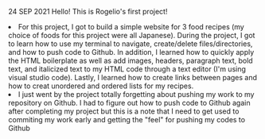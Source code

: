 24 SEP 2021
Hello! This is Rogelio's first project!

<li> For this project, I got to build a simple website for 3 food recipes (my choice of foods for this project were all Japanese). During the project, I got to learn how to use my terminal to navigate, create/delete files/directories, and how to push code to Github. In addition, I learned how to quickly apply the HTML boilerplate as well as add images, headers, paragraph text, bold text, and italicized text to my HTML code through a text editor (I'm using visual studio code). Lastly, I learned how to create links between pages and how to creat unordered and ordered lists for my recipes. </li>  

<li> I just went by the project totally forgetting about pushing my work to my repository on Github. I had to figure out how to push code to Github again after completing my project but this is a note that I need to get used to commiting my work early and getting the "feel" for pushing my codes to Github </li>


    



